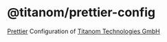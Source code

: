 # @titanom/prettier-config

[Prettier](https://prettier.io/) Configuration of [Titanom Technologies GmbH](https://titanom.com/)
